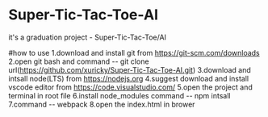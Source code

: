 # Super-Tic-Tac-Toe-AI
it's a graduation project - Super-Tic-Tac-Toe/AI

#how to use
1.download and install git from https://git-scm.com/downloads
2.open git bash and command -- git clone url(https://github.com/xuricky/Super-Tic-Tac-Toe-AI.git)
3.download and intsall node(LTS) from https://nodejs.org
4.suggest download and install vscode editor from https://code.visualstudio.com/
5.open the project and terminal in root file
6.install node_modules command -- npm intsall
7.command -- webpack
8.open the index.html in brower